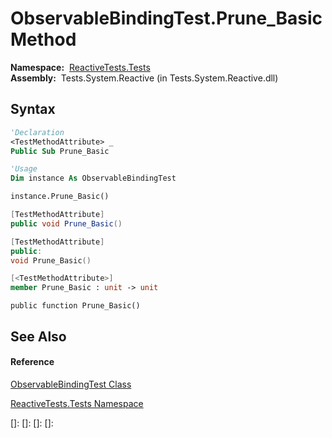 # ObservableBindingTest.Prune\_Basic Method

**Namespace:**  [ReactiveTests.Tests](ReactiveTests.Tests\ReactiveTests.Tests.md)  
**Assembly:**  Tests.System.Reactive (in Tests.System.Reactive.dll)

## Syntax

```vb
'Declaration
<TestMethodAttribute> _
Public Sub Prune_Basic
```

```vb
'Usage
Dim instance As ObservableBindingTest

instance.Prune_Basic()
```

```csharp
[TestMethodAttribute]
public void Prune_Basic()
```

```c++
[TestMethodAttribute]
public:
void Prune_Basic()
```

```fsharp
[<TestMethodAttribute>]
member Prune_Basic : unit -> unit 
```

```jscript
public function Prune_Basic()
```

## See Also

#### Reference

[ObservableBindingTest Class](ObservableBindingTest\ObservableBindingTest.md)

[ReactiveTests.Tests Namespace](ReactiveTests.Tests\ReactiveTests.Tests.md)

[]: 
[]: 
[]: 
[]: 